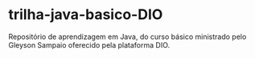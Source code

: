 # trilha-java-basico-DIO
Repositório de aprendizagem em Java, do curso básico ministrado pelo Gleyson Sampaio oferecido pela plataforma DIO.
